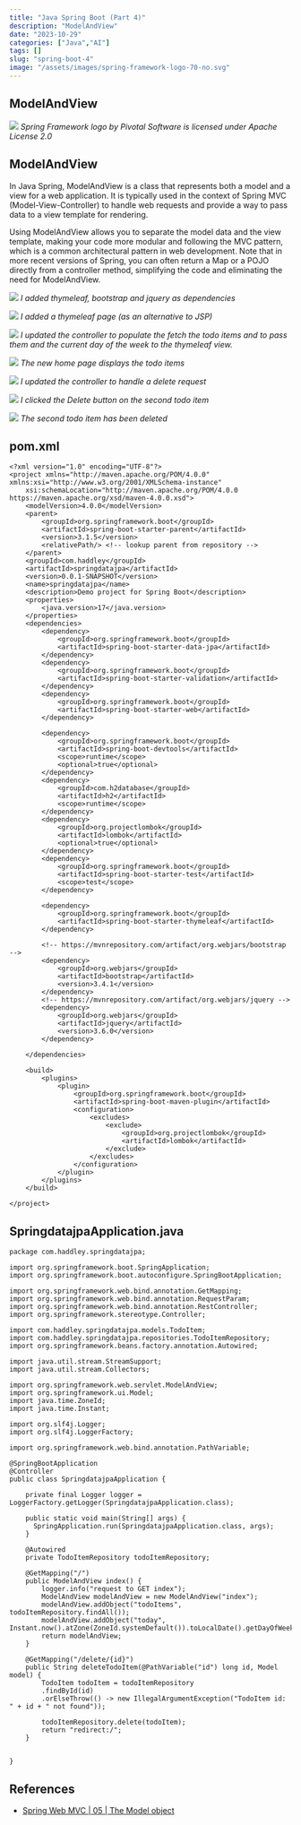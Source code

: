 ```yaml
---
title: "Java Spring Boot (Part 4)"
description: "ModelAndView"
date: "2023-10-29"
categories: ["Java","AI"]
tags: []
slug: "spring-boot-4"
image: "/assets/images/spring-framework-logo-70-no.svg"
---
```


## ModelAndView

![](/assets/images/spring-boot-4/spring-framework-logo-2018.svg)
*Spring Framework logo by Pivotal Software is licensed under Apache License 2.0*


## ModelAndView

In Java Spring, ModelAndView is a class that represents both a model and a view for a web application. It is typically used in the context of Spring MVC (Model-View-Controller) to handle web requests and provide a way to pass data to a view template for rendering.

Using ModelAndView allows you to separate the model data and the view template, making your code more modular and following the MVC pattern, which is a common architectural pattern in web development. Note that in more recent versions of Spring, you can often return a Map or a POJO directly from a controller method, simplifying the code and eliminating the need for ModelAndView.

![](/assets/images/spring-boot-4/screenshot-2023-10-29-at-2.18.03-pm-2136x1056.png)
*I added thymeleaf, bootstrap and jquery as dependencies*

![](/assets/images/spring-boot-4/screenshot-2023-10-29-at-2.19.57-pm-2136x1053.png)
*I added a thymeleaf page (as an alternative to JSP)*

![](/assets/images/spring-boot-4/screenshot-2023-10-29-at-2.21.23-pm-2136x1055.png)
*I updated the controller to populate the fetch the todo items and to pass them and the current day of the week to the thymeleaf view.*

![](/assets/images/spring-boot-4/screenshot-2023-10-29-at-2.22.07-pm-2136x963.png)
*The new home page displays the todo items*

![](/assets/images/spring-boot-4/screenshot-2023-10-29-at-2.30.48-pm-2136x832.png)
*I updated the controller to handle a delete request*

![](/assets/images/spring-boot-4/screenshot-2023-10-29-at-2.31.38-pm-2136x874.png)
*I clicked the Delete button on the second todo item*

![](/assets/images/spring-boot-4/screenshot-2023-10-29-at-2.31.47-pm-2136x876.png)
*The second todo item has been deleted*


## pom.xml

```text
<?xml version="1.0" encoding="UTF-8"?>
<project xmlns="http://maven.apache.org/POM/4.0.0" xmlns:xsi="http://www.w3.org/2001/XMLSchema-instance"
	xsi:schemaLocation="http://maven.apache.org/POM/4.0.0 https://maven.apache.org/xsd/maven-4.0.0.xsd">
	<modelVersion>4.0.0</modelVersion>
	<parent>
		<groupId>org.springframework.boot</groupId>
		<artifactId>spring-boot-starter-parent</artifactId>
		<version>3.1.5</version>
		<relativePath/> <!-- lookup parent from repository -->
	</parent>
	<groupId>com.haddley</groupId>
	<artifactId>springdatajpa</artifactId>
	<version>0.0.1-SNAPSHOT</version>
	<name>springdatajpa</name>
	<description>Demo project for Spring Boot</description>
	<properties>
		<java.version>17</java.version>
	</properties>
	<dependencies>
		<dependency>
			<groupId>org.springframework.boot</groupId>
			<artifactId>spring-boot-starter-data-jpa</artifactId>
		</dependency>
		<dependency>
			<groupId>org.springframework.boot</groupId>
			<artifactId>spring-boot-starter-validation</artifactId>
		</dependency>
		<dependency>
			<groupId>org.springframework.boot</groupId>
			<artifactId>spring-boot-starter-web</artifactId>
		</dependency>

		<dependency>
			<groupId>org.springframework.boot</groupId>
			<artifactId>spring-boot-devtools</artifactId>
			<scope>runtime</scope>
			<optional>true</optional>
		</dependency>
		<dependency>
			<groupId>com.h2database</groupId>
			<artifactId>h2</artifactId>
			<scope>runtime</scope>
		</dependency>
		<dependency>
			<groupId>org.projectlombok</groupId>
			<artifactId>lombok</artifactId>
			<optional>true</optional>
		</dependency>
		<dependency>
			<groupId>org.springframework.boot</groupId>
			<artifactId>spring-boot-starter-test</artifactId>
			<scope>test</scope>
		</dependency>

		<dependency>
			<groupId>org.springframework.boot</groupId>
			<artifactId>spring-boot-starter-thymeleaf</artifactId>
		</dependency>

		<!-- https://mvnrepository.com/artifact/org.webjars/bootstrap -->
		<dependency>
			<groupId>org.webjars</groupId>
			<artifactId>bootstrap</artifactId>
			<version>3.4.1</version>
		</dependency>
		<!-- https://mvnrepository.com/artifact/org.webjars/jquery -->
		<dependency>
			<groupId>org.webjars</groupId>
			<artifactId>jquery</artifactId>
			<version>3.6.0</version>
		</dependency>

	</dependencies>

	<build>
		<plugins>
			<plugin>
				<groupId>org.springframework.boot</groupId>
				<artifactId>spring-boot-maven-plugin</artifactId>
				<configuration>
					<excludes>
						<exclude>
							<groupId>org.projectlombok</groupId>
							<artifactId>lombok</artifactId>
						</exclude>
					</excludes>
				</configuration>
			</plugin>
		</plugins>
	</build>

</project>
```

## SpringdatajpaApplication.java

```text
package com.haddley.springdatajpa;

import org.springframework.boot.SpringApplication;
import org.springframework.boot.autoconfigure.SpringBootApplication;

import org.springframework.web.bind.annotation.GetMapping;
import org.springframework.web.bind.annotation.RequestParam;
import org.springframework.web.bind.annotation.RestController;
import org.springframework.stereotype.Controller;

import com.haddley.springdatajpa.models.TodoItem;
import com.haddley.springdatajpa.repositories.TodoItemRepository;
import org.springframework.beans.factory.annotation.Autowired;

import java.util.stream.StreamSupport;
import java.util.stream.Collectors;

import org.springframework.web.servlet.ModelAndView;
import org.springframework.ui.Model;
import java.time.ZoneId;
import java.time.Instant;

import org.slf4j.Logger;
import org.slf4j.LoggerFactory;

import org.springframework.web.bind.annotation.PathVariable;

@SpringBootApplication
@Controller
public class SpringdatajpaApplication {

    private final Logger logger = LoggerFactory.getLogger(SpringdatajpaApplication.class);

    public static void main(String[] args) {
      SpringApplication.run(SpringdatajpaApplication.class, args);
    }

    @Autowired
    private TodoItemRepository todoItemRepository;
    
    @GetMapping("/")
    public ModelAndView index() {
        logger.info("request to GET index");
        ModelAndView modelAndView = new ModelAndView("index");
        modelAndView.addObject("todoItems", todoItemRepository.findAll());
        modelAndView.addObject("today", Instant.now().atZone(ZoneId.systemDefault()).toLocalDate().getDayOfWeek());
        return modelAndView;
    }

    @GetMapping("/delete/{id}")
    public String deleteTodoItem(@PathVariable("id") long id, Model model) {
        TodoItem todoItem = todoItemRepository
        .findById(id)
        .orElseThrow(() -> new IllegalArgumentException("TodoItem id: " + id + " not found"));
    
        todoItemRepository.delete(todoItem);
        return "redirect:/";
    }


}
```
## References

- [Spring Web MVC | 05 | The Model object](https://www.youtube.com/watch?v=lHucuG4jyU0&list=PLdW9lrB9HDw23SG-j-iOlQFGvdM7xU1fR&index=5)
